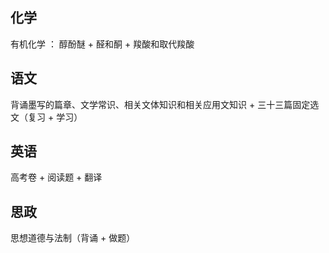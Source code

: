 ## 化学

  有机化学 ：  醇酚醚 + 醛和酮 + 羧酸和取代羧酸
  
## 语文

  背诵墨写的篇章、文学常识、相关文体知识和相关应用文知识 + 三十三篇固定选文（复习 + 学习）
  
## 英语

  高考卷 + 阅读题 + 翻译
  
## 思政

  思想道德与法制（背诵 + 做题）
